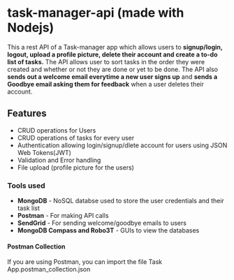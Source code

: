 # task-manager-api (made with Nodejs)
This a rest API of a Task-manager app which allows users to **signup/login, logout, upload a profile picture, delete their account and create a to-do list of tasks.** The API allows user to sort tasks in the order they were created and whether or not they are done or yet to be done. The API also **sends out a welcome email everytime a new user signs up** and **sends a Goodbye email asking them for feedback** when a user deletes their account.
## Features
* CRUD operations for Users
* CRUD operations of tasks for every user
* Authentication allowing login/signup/dlete account for users using JSON Web Tokens(JWT)
* Validation and Error handling
* File upload (profile picture for the users)

### Tools used
* **MongoDB**   - NoSQL databse used to store the user credentials and their task list
* **Postman**   - For making API calls
* **SendGrid**  - For sending welcome/goodbye emails to users
* **MongoDB Compass and Robo3T** - GUIs to view the databases 
#### Postman Collection
If you are using Postman, you can import the file Task App.postman_collection.json

